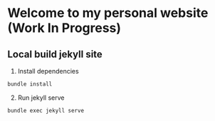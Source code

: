 # Welcome to my personal website (Work In Progress)

## Local build jekyll site
1. Install dependencies
```bash
bundle install
```

2. Run jekyll serve
```bash
bundle exec jekyll serve
```
